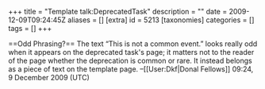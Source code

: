 +++
title = "Template talk:DeprecatedTask"
description = ""
date = 2009-12-09T09:24:45Z
aliases = []
[extra]
id = 5213
[taxonomies]
categories = []
tags = []
+++

==Odd Phrasing?==
The text “This is not a common event.” looks really odd when it appears on the deprecated task's page; it matters not to the reader of the page whether the deprecation is common or rare. It instead belongs as a <code><nowiki><noinclude></nowiki></code> piece of text on the template page. –[[User:Dkf|Donal Fellows]] 09:24, 9 December 2009 (UTC)
